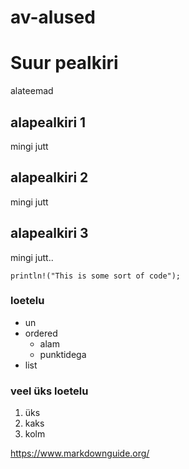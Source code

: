 # av-alused

# Suur pealkiri
alateemad

## alapealkiri 1
 mingi jutt

## alapealkiri 2
 mingi jutt

## alapealkiri 3
 mingi jutt..

`println!("This is some sort of code");`

### loetelu
- un
- ordered
  - alam
  - punktidega
- list

### veel üks loetelu
1. üks
2. kaks
3. kolm



https://www.markdownguide.org/
